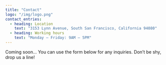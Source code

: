 ```yaml
---
title: "Contact"
logo: "/img/logo.png"
contact_entries:
  - heading: Location
    text: "3153 Lynn Avenue, South San Francisco, California 94080"
  - heading: Working hours
    text: "Monday – Friday: 9AM – 5PM"
---
```


Coming soon...
You can use the form below for any inquiries. 
Don’t be shy, drop us a line!
